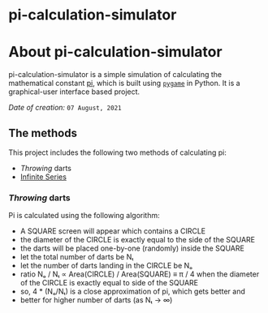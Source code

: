 # pi-calculation-simulator

# About pi-calculation-simulator

pi-calculation-simulator is a simple simulation of calculating the mathematical constant [pi](https://en.wikipedia.org/wiki/Pi), which is built using [`pygame`](https://www.pygame.org/docs/) in Python. It is a graphical-user interface based project. 

*Date of creation:* `07 August, 2021`

## The methods

This project includes the following two methods of calculating pi:
- *Throwing* darts 
- [Infinite Series](https://en.wikipedia.org/wiki/Series_(mathematics))

### *Throwing* darts

Pi is calculated using the following algorithm:
- A SQUARE screen will appear which contains a CIRCLE
- the diameter of the CIRCLE is exactly equal to the side of the SQUARE
- the darts will be placed one-by-one (randomly) inside the SQUARE
- let the total number of darts be Nₜ
- let the number of darts landing in the CIRCLE be Nₒ
- ratio Nₒ / Nₜ ∝ Area(CIRCLE) / Area(SQUARE) ≡ π / 4 when the diameter of the CIRCLE is exactly equal to side of the SQUARE
- so, 4 * (Nₒ/Nₜ) is a close approximation of pi, which gets better and
- better for higher number of darts (as Nₜ → ∞)
